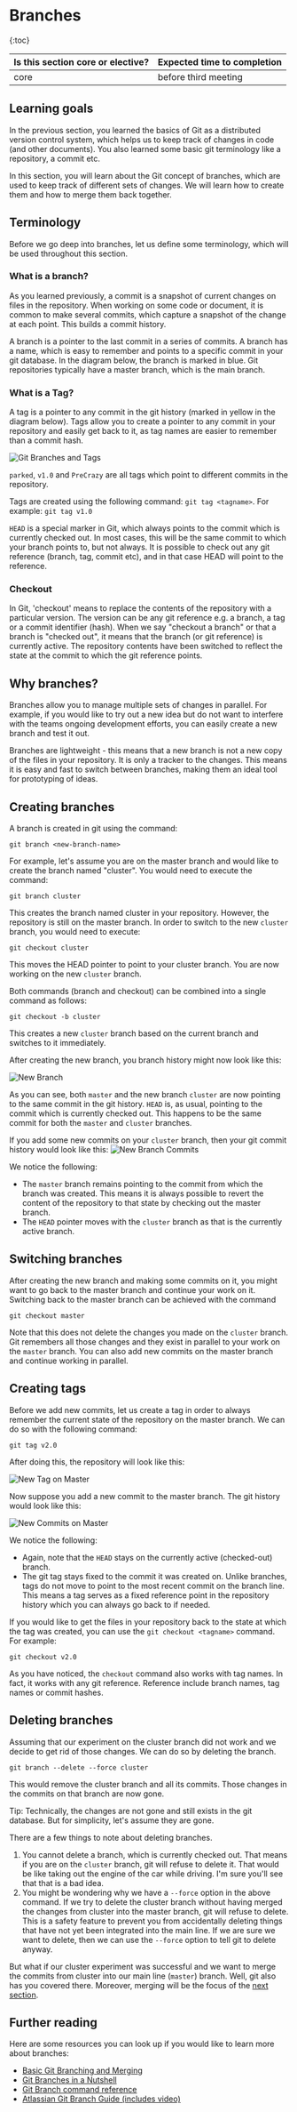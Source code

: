 # Branches

{:toc}

| Is this section core or elective? | Expected time to completion |
| --- | ---- |
| core | before third meeting |

## Learning goals

In the previous section, you learned the basics of Git as a distributed version
control system, which helps us to keep track of changes in code (and other
documents). You also learned some basic git terminology like a repository, a
commit etc.

In this section, you will learn about the Git concept of branches, which are
used to keep track of different sets of changes. We will learn how to create
them and how to merge them back together.

## Terminology

Before we go deep into branches, let us define some terminology, which will be
used throughout this section.

### What is a branch?

As you learned previously, a commit is a snapshot of current changes on files in
the repository. When working on some code or document, it is common to make
several commits, which capture a snapshot of the change at each point. This
builds a commit history.

A branch is a pointer to the last commit in a series of commits. A branch has a
name, which is easy to remember and points to a specific commit in your git
database. In the diagram below, the branch is marked in blue. Git repositories
typically have a master branch, which is the main branch.

### What is a Tag?

A tag is a pointer to any commit in the git history (marked in yellow in the
diagram below). Tags allow you to create a pointer to any commit in your
repository and easily get back to it, as tag names are easier to remember than a
commit hash.

![Git Branches and Tags](images/git-branches.png "Git Branches and Tags")

`parked`, `v1.0` and `PreCrazy` are all tags which point to different commits in
the repository.

Tags are created using the following command: `git tag <tagname>`. For example:
`git tag v1.0`

`HEAD` is a special marker in Git, which always points to the commit which is
currently checked out. In most cases, this will be the same commit to
which your branch points to, but not always. It is possible to check out any git
reference (branch, tag, commit etc), and in that case HEAD will point to the
reference.

### Checkout

In Git, 'checkout' means to replace the contents of the repository with a
particular version. The version can be any git reference e.g. a branch, a tag or
a commit identifier (hash). When we say "checkout a branch" or that a branch is
"checked out", it means that the branch (or git reference) is currently active.
The repository contents have been switched to reflect the state at the commit to
which the git reference points.

## Why branches?

Branches allow you to manage multiple sets of changes in parallel. For example,
if you would like to try out a new idea but do not want to interfere with the
teams ongoing development efforts, you can easily create a new branch and test
it out.

Branches are lightweight - this means that a new branch is not a new copy of the
files in your repository. It is only a tracker to the changes. This means it is
easy and fast to switch between branches, making them an ideal tool for
prototyping of ideas.

## Creating branches

A branch is created in git using the command:

`git branch <new-branch-name>`

For example, let's assume you are on the master branch and would like to create
the branch named "cluster". You would need to execute the command:

`git branch cluster`

This creates the branch named cluster in your repository. However, the
repository is still on the master branch. In order to switch to the new
`cluster` branch, you would need to execute:

`git checkout cluster`

This moves the HEAD pointer to point to your cluster branch. You are now working
on the new `cluster` branch.

Both commands (branch and checkout) can be combined into a single command as
follows:

`git checkout -b cluster`

This creates a new `cluster` branch based on the current branch and switches to
it immediately.

After creating the new branch, you branch history might now look like this:

![New Branch](images/new-branch-vis.png "New branch")

As you can see, both `master` and the new branch `cluster` are now pointing to
the same commit in the git history. `HEAD` is, as usual, pointing to the commit
which is currently checked out. This happens to be the same commit for both the
`master` and `cluster` branches.

If you add some new commits on your `cluster` branch, then your git commit
history would look like this:
![New Branch Commits](images/commits-on-new-branch.png "Commits on New branch")

We notice the following:

- The `master` branch remains pointing to the commit from which the branch was
  created. This means it is always possible to revert the content of the
  repository to that state by checking out the master branch.
- The `HEAD` pointer moves with the `cluster` branch as that is the currently
  active branch.

## Switching branches

After creating the new branch and making some commits on it, you might want to
go back to the master branch and continue your work on it. Switching back to the
master branch can be achieved with the command

`git checkout master`

Note that this does not delete the changes you made on the `cluster` branch. Git
remembers all those changes and they exist in parallel to your work on the
`master` branch. You can also add new commits on the master branch and continue
working in parallel.

## Creating tags

Before we add new commits, let us create a tag in order to always remember the
current state of the repository on the master branch. We can do so with the
following command:

`git tag v2.0`

After doing this, the repository will look like this:

![New Tag on Master](images/git-tagged.png "Create tag on master")

Now suppose you add a new commit to the master branch. The git history would
look like this:

![New Commits on Master](images/new-commits-on-master-tagged.png
"New commits on master branch")

We notice the following:

- Again, note that the `HEAD` stays on the currently active (checked-out)
  branch.
- The git tag stays fixed to the commit it was created on. Unlike branches, tags
  do not move to point to the most recent commit on the branch line. This means
  a tag serves as a fixed reference point in the repository history which you
  can always go back to if needed.

If you would like to get the files in your repository back to the state at which
the tag was created, you can use the `git checkout <tagname>` command. For
example:

`git checkout v2.0`

As you have noticed, the `checkout` command also works with tag names. In fact,
it works with any git reference. Reference include branch names, tag names or
commit hashes.

## Deleting branches

Assuming that our experiment on the cluster branch did not work and we decide to
get rid of those changes. We can do so by deleting the branch.

`git branch --delete --force cluster`

This would remove the cluster branch and all its commits. Those changes in the
commits on that branch are now gone.

Tip: Technically, the changes are not gone and still exists in the git
database. But for simplicity, let's assume they are gone.

There are a few things to note about deleting branches.

1. You cannot delete a branch, which is currently checked out. That means if you
   are on the `cluster` branch, git will refuse to delete it. That would be like
   taking out the engine of the car while driving. I'm sure you'll see that that
   is a bad idea.
1. You might be wondering why we have a `--force` option in the above command.
   If we try to delete the cluster branch without having merged the changes from
   cluster into the master branch, git will refuse to delete. This is a safety
   feature to prevent you from accidentally deleting things that have not yet
   been integrated into the main line. If we are sure we want to delete, then we
   can use the `--force` option to tell git to delete anyway.

But what if our cluster experiment was successful and we want to merge the
commits from cluster into our main line (`master`) branch. Well, git also has
you covered there. Moreover, merging will be the focus of the
[next section](./Merging).

## Further reading

Here are some resources you can look up if you would like to learn more about
branches:

- [Basic Git Branching and Merging](https://git-scm.com/book/en/v2/Git-Branching-Basic-Branching-and-Merging)
- [Git Branches in a Nutshell](https://git-scm.com/book/en/v2/Git-Branching-Branches-in-a-Nutshell)
- [Git Branch command reference](https://git-scm.com/docs/git-branch)
- [Atlassian Git Branch Guide (includes video)](https://www.atlassian.com/git/tutorials/using-branches)
